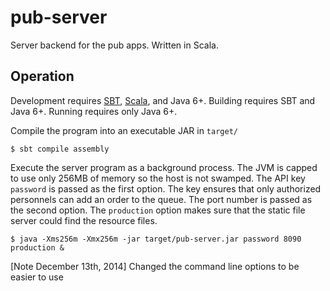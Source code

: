
pub-server
==========

Server backend for the pub apps. Written in Scala.

Operation
---------

Development requires [SBT](http://www.scala-sbt.org/), [Scala](http://www.scala-lang.org/), and Java 6+. Building 
requires SBT and Java 6+. Running requires only Java 6+.

Compile the program into an executable JAR in `target/`

    $ sbt compile assembly
    
Execute the server program as a background process. The JVM is capped to use only 256MB of memory so the host is not 
swamped. The API key `password` is passed as the first option. The key ensures that only authorized personnels can 
add an order to the queue. The port number is passed as the second option. The `production` option makes sure that 
the static file server could find the resource files.

    $ java -Xms256m -Xmx256m -jar target/pub-server.jar password 8090 production &

[Note December 13th, 2014] Changed the command line options to be easier to use
